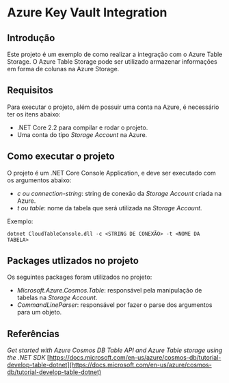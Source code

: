 # Azure Key Vault Integration

## Introdução

Este projeto é um exemplo de como realizar a integração com o Azure Table Storage.
O Azure Table Storage pode ser utilizado armazenar informações em forma de colunas na Azure Storage.

## Requisitos

Para executar o projeto, além de possuir uma conta na Azure, é necessário ter os itens abaixo:

* .NET Core 2.2 para compilar e rodar o projeto.
* Uma conta do tipo *Storage Account* na Azure. 

## Como executar o projeto

O projeto é um .NET Core Console Application, e deve ser executado com os argumentos abaixo:

* *c ou connection-string*: string de conexão da *Storage Account* criada na Azure.
* *t ou table*: nome da tabela que será utilizada na *Storage Account*.

Exemplo:

`dotnet CloudTableConsole.dll -c <STRING DE CONEXÃO> -t <NOME DA TABELA>`

## Packages utlizados no projeto

Os seguintes packages foram utilizados no projeto:

* *Microsoft.Azure.Cosmos.Table*: responsável pela manipulação de tabelas na *Storage Account*.
* *CommandLineParser*: responsável por fazer o parse dos argumentos para um objeto.

## Referências

*Get started with Azure Cosmos DB Table API and Azure Table storage using the .NET SDK*
[https://docs.microsoft.com/en-us/azure/cosmos-db/tutorial-develop-table-dotnet](https://docs.microsoft.com/en-us/azure/cosmos-db/tutorial-develop-table-dotnet)